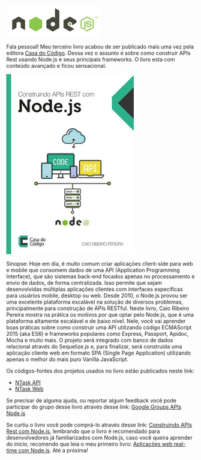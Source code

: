 ![Livro: Construindo APIs Rest com Node.js](images/nodejs-logo.jpg "Livro: Construindo APIs Rest com Node.js")

Fala pessoal! Meu terceiro livro acabou de ser publicado mais uma vez pela editora [Casa do Código](http://www.casadocodigo.com.br). Dessa vez o assunto é sobre como construir APIs Rest usando Node.js e seus principais frameworks. O livro esta com conteúdo avançado e ficou sensacional.

[![](images/livro-construindo-apis-rest-com-nodejs.jpeg)](http://www.casadocodigo.com.br/products/livro-apis-nodejs) 

Sinopse: Hoje em dia, é muito comum criar aplicações client-side para web e mobile que consomem dados de uma API (Application Programming Interface), que são sistemas back-end focados apenas no processamento e envio de dados, de forma centralizada. Isso permite que sejam desenvolvidas múltiplas aplicações clientes com interfaces específicas para usuários mobile, desktop ou web. Desde 2010, o Node.js provou ser uma excelente plataforma escalável na solução de diversos problemas, principalmente para construção de APIs RESTful.
Neste livro, Caio Ribeiro Pereira mostra na prática os motivos por que optar pelo Node.js, que é uma plataforma altamente escalável e de baixo nível. Nele, você vai aprender boas práticas sobre como construir uma API utilizando código ECMAScript 2015 (aka ES6) e frameworks populares como Express, Passport, Apidoc, Mocha e muito mais.
O projeto será integrado com banco de dados relacional através do Sequelize.js e, para finalizar, será construída uma aplicação cliente web em formato SPA (Single Page Application) utilizando apenas o melhor do mais puro Vanilla JavaScript.

Os códigos-fontes dos projetos usados no livro estão publicados neste link:

*   [NTask API](https://github.com/caio-ribeiro-pereira/ntask-api)
*   [NTask Web](https://github.com/caio-ribeiro-pereira/ntask-web)

Se precisar de alguma ajuda, ou reportar algum feedback você pode participar do grupo desse livro através desse link: [Google Groups APIs Node.js](https://groups.google.com/forum/#!forum/apis-nodejs)

Se curtiu o livro você pode comprá-lo através desse link: [Construindo APIs Rest com Node.js](http://www.casadocodigo.com.br/products/livro-apis-nodejs), lembrando que o livro é recomendado para desenvolvedores já familiarizados com Node.js, caso você queira aprender do início, recomendo que leia o meu primeiro livro: [Aplicações web real-time com Node.js](http://www.casadocodigo.com.br/products/livro-nodejs).
Até a próxima!
